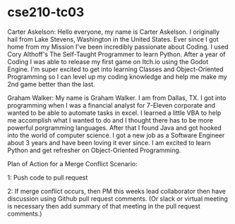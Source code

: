 # cse210-tc03

Carter Askelson: Hello everyone, my name is Carter Askelson.  I originally hail from Lake Stevens, Washington in the United States.  Ever since I got home from my Mission I've been incredibly passionate about Coding.  I used Cory Althoff's The Self-Taught Programmer to learn Python.  After a year of Coding I was able to release my first game on Itch.io using the Godot Engine.  I'm super excited to get into learning Classes and Object-Oriented Programming so I can level up my coding knowledge and help me make my 2nd game better than the last.

Graham Walker: My name is Graham Walker. I am from Dallas, TX. I got into programming when I was a financial analyst for 7-Eleven corporate and wanted to be able to automate tasks in excel. I learned a little VBA to help me accomplish what I wanted to do and I thought there has to be more powerful porgramming languages. After that I found Java and got hooked into the world of computer science. I got a new job as a Software Engineer about 3 years and have been loving it ever since. I am excited to learn Python and get refresher on Object-Oriented Programming.

Plan of Action for a Merge Conflict Scenario:

1: Push code to pull request

2: If merge conflict occurs, then PM this weeks lead collaborator then have discussion using Github pull request comments. (Or slack or virtual meeting is necessary then add summary of that meeting in the pull request comments.)
